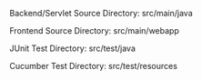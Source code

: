 Backend/Servlet Source Directory: src/main/java

Frontend Source Directory: src/main/webapp

JUnit Test Directory: src/test/java

Cucumber Test Directory: src/test/resources 
